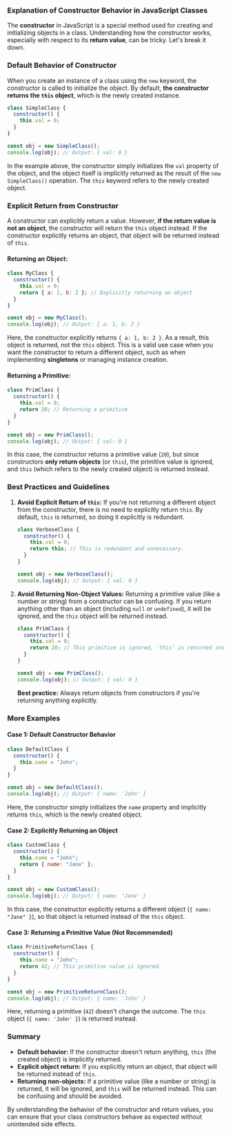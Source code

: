### Explanation of Constructor Behavior in JavaScript Classes

The **constructor** in JavaScript is a special method used for creating and initializing objects in a class. Understanding how the constructor works, especially with respect to its **return value**, can be tricky. Let's break it down.

### Default Behavior of Constructor

When you create an instance of a class using the `new` keyword, the constructor is called to initialize the object. By default, **the constructor returns the `this` object**, which is the newly created instance. 

```javascript
class SimpleClass {
  constructor() {
    this.val = 0;
  }
}

const obj = new SimpleClass();
console.log(obj); // Output: { val: 0 }
```

In the example above, the constructor simply initializes the `val` property of the object, and the object itself is implicitly returned as the result of the `new SimpleClass()` operation. The `this` keyword refers to the newly created object.

### Explicit Return from Constructor

A constructor can explicitly return a value. However, **if the return value is not an object**, the constructor will return the `this` object instead. If the constructor explicitly returns an object, that object will be returned instead of `this`.

#### Returning an Object:

```javascript
class MyClass {
  constructor() {
    this.val = 0;
    return { a: 1, b: 2 }; // Explicitly returning an object
  }
}

const obj = new MyClass();
console.log(obj); // Output: { a: 1, b: 2 }
```

Here, the constructor explicitly returns `{ a: 1, b: 2 }`. As a result, this object is returned, not the `this` object. This is a valid use case when you want the constructor to return a different object, such as when implementing **singletons** or managing instance creation.

#### Returning a Primitive:

```javascript
class PrimClass {
  constructor() {
    this.val = 0;
    return 20; // Returning a primitive
  }
}

const obj = new PrimClass();
console.log(obj); // Output: { val: 0 }
```

In this case, the constructor returns a primitive value (`20`), but since constructors **only return objects** (or `this`), the primitive value is ignored, and `this` (which refers to the newly created object) is returned instead.

### Best Practices and Guidelines

1. **Avoid Explicit Return of `this`:**
   If you're not returning a different object from the constructor, there is no need to explicitly return `this`. By default, `this` is returned, so doing it explicitly is redundant.

   ```javascript
   class VerboseClass {
     constructor() {
       this.val = 0;
       return this; // This is redundant and unnecessary.
     }
   }

   const obj = new VerboseClass();
   console.log(obj); // Output: { val: 0 }
   ```

2. **Avoid Returning Non-Object Values:**
   Returning a primitive value (like a number or string) from a constructor can be confusing. If you return anything other than an object (including `null` or `undefined`), it will be ignored, and the `this` object will be returned instead.

   ```javascript
   class PrimClass {
     constructor() {
       this.val = 0;
       return 20; // This primitive is ignored, 'this' is returned instead
     }
   }

   const obj = new PrimClass();
   console.log(obj); // Output: { val: 0 }
   ```

   **Best practice:** Always return objects from constructors if you're returning anything explicitly.

### More Examples

#### Case 1: Default Constructor Behavior
```javascript
class DefaultClass {
  constructor() {
    this.name = "John";
  }
}

const obj = new DefaultClass();
console.log(obj); // Output: { name: 'John' }
```
Here, the constructor simply initializes the `name` property and implicitly returns `this`, which is the newly created object.

#### Case 2: Explicitly Returning an Object
```javascript
class CustomClass {
  constructor() {
    this.name = "John";
    return { name: "Jane" };
  }
}

const obj = new CustomClass();
console.log(obj); // Output: { name: 'Jane' }
```
In this case, the constructor explicitly returns a different object (`{ name: "Jane" }`), so that object is returned instead of the `this` object.

#### Case 3: Returning a Primitive Value (Not Recommended)
```javascript
class PrimitiveReturnClass {
  constructor() {
    this.name = "John";
    return 42; // This primitive value is ignored.
  }
}

const obj = new PrimitiveReturnClass();
console.log(obj); // Output: { name: 'John' }
```
Here, returning a primitive (`42`) doesn't change the outcome. The `this` object (`{ name: 'John' }`) is returned instead.

### Summary

- **Default behavior:** If the constructor doesn't return anything, `this` (the created object) is implicitly returned.
- **Explicit object return:** If you explicitly return an object, that object will be returned instead of `this`.
- **Returning non-objects:** If a primitive value (like a number or string) is returned, it will be ignored, and `this` will be returned instead. This can be confusing and should be avoided.

By understanding the behavior of the constructor and return values, you can ensure that your class constructors behave as expected without unintended side effects.